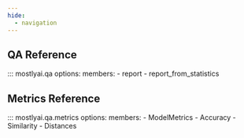 ```yaml
---
hide:
  - navigation
---
```


## QA Reference

::: mostlyai.qa
    options:
        members:
            - report
            - report_from_statistics

## Metrics Reference

::: mostlyai.qa.metrics
    options:
        members:
            - ModelMetrics
            - Accuracy
            - Similarity
            - Distances
